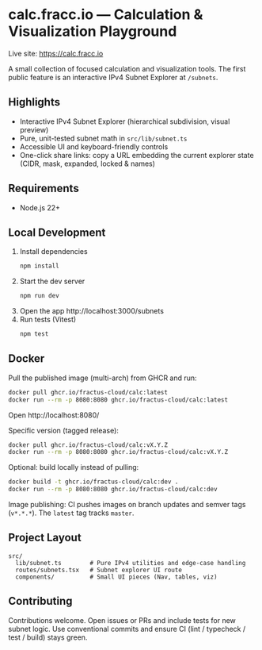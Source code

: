 # calc.fracc.io — Calculation & Visualization Playground

Live site: https://calc.fracc.io

A small collection of focused calculation and visualization tools. The first public feature is an interactive IPv4 Subnet Explorer at `/subnets`.

## Highlights

- Interactive IPv4 Subnet Explorer (hierarchical subdivision, visual preview)
- Pure, unit-tested subnet math in `src/lib/subnet.ts`
- Accessible UI and keyboard-friendly controls
- One-click share links: copy a URL embedding the current explorer state (CIDR, mask, expanded, locked & names)

## Requirements

- Node.js 22+

## Local Development

1. Install dependencies
   ```sh
   npm install
   ```
2. Start the dev server
   ```sh
   npm run dev
   ```
3. Open the app
   http://localhost:3000/subnets
4. Run tests (Vitest)
   ```sh
   npm test
   ```

## Docker

Pull the published image (multi-arch) from GHCR and run:

```sh
docker pull ghcr.io/fractus-cloud/calc:latest
docker run --rm -p 8080:8080 ghcr.io/fractus-cloud/calc:latest
```

Open http://localhost:8080/

Specific version (tagged release):

```sh
docker pull ghcr.io/fractus-cloud/calc:vX.Y.Z
docker run --rm -p 8080:8080 ghcr.io/fractus-cloud/calc:vX.Y.Z
```

Optional: build locally instead of pulling:

```sh
docker build -t ghcr.io/fractus-cloud/calc:dev .
docker run --rm -p 8080:8080 ghcr.io/fractus-cloud/calc:dev
```

Image publishing: CI pushes images on branch updates and semver tags (`v*.*.*`). The `latest` tag tracks `master`.

## Project Layout

```text
src/
  lib/subnet.ts        # Pure IPv4 utilities and edge-case handling
  routes/subnets.tsx   # Subnet explorer UI route
  components/          # Small UI pieces (Nav, tables, viz)
```

## Contributing

Contributions welcome. Open issues or PRs and include tests for new subnet logic. Use conventional commits and ensure CI (lint / typecheck / test / build) stays green.
